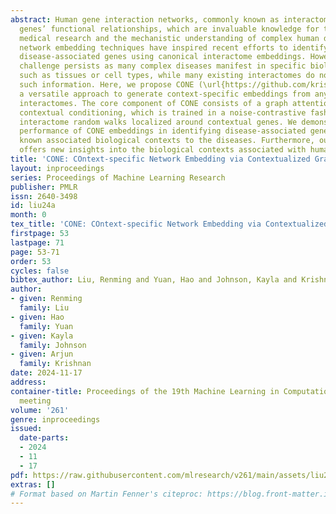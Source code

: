 ```yaml
---
abstract: Human gene interaction networks, commonly known as interactomes, encode
  genes’ functional relationships, which are invaluable knowledge for translational
  medical research and the mechanistic understanding of complex human diseases. Advanced
  network embedding techniques have inspired recent efforts to identify novel human
  disease-associated genes using canonical interactome embeddings. However, a pivotal
  challenge persists as many complex diseases manifest in specific biological contexts,
  such as tissues or cell types, while many existing interactomes do not encapsulate
  such information. Here, we propose CONE (\url{https://github.com/krishnanlab/cone}),
  a versatile approach to generate context-specific embeddings from any context-free
  interactomes. The core component of CONE consists of a graph attention network with
  contextual conditioning, which is trained in a noise-contrastive fashion using contextualized
  interactome random walks localized around contextual genes. We demonstrate the strong
  performance of CONE embeddings in identifying disease-associated genes when using
  known associated biological contexts to the diseases. Furthermore, our approach
  offers new insights into the biological contexts associated with human diseases.
title: 'CONE: COntext-specific Network Embedding via Contextualized Graph Attention'
layout: inproceedings
series: Proceedings of Machine Learning Research
publisher: PMLR
issn: 2640-3498
id: liu24a
month: 0
tex_title: 'CONE: COntext-specific Network Embedding via Contextualized Graph Attention'
firstpage: 53
lastpage: 71
page: 53-71
order: 53
cycles: false
bibtex_author: Liu, Renming and Yuan, Hao and Johnson, Kayla and Krishnan, Arjun
author:
- given: Renming
  family: Liu
- given: Hao
  family: Yuan
- given: Kayla
  family: Johnson
- given: Arjun
  family: Krishnan
date: 2024-11-17
address:
container-title: Proceedings of the 19th Machine Learning in Computational Biology
  meeting
volume: '261'
genre: inproceedings
issued:
  date-parts:
  - 2024
  - 11
  - 17
pdf: https://raw.githubusercontent.com/mlresearch/v261/main/assets/liu24a/liu24a.pdf
extras: []
# Format based on Martin Fenner's citeproc: https://blog.front-matter.io/posts/citeproc-yaml-for-bibliographies/
---
```

